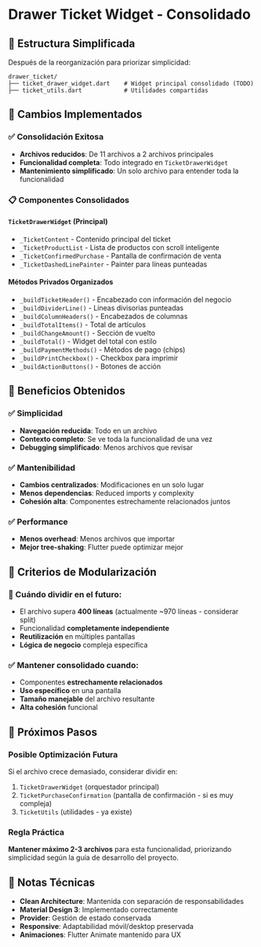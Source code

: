 # Drawer Ticket Widget - Consolidado

## 📁 Estructura Simplificada

Después de la reorganización para priorizar simplicidad:

```
drawer_ticket/
├── ticket_drawer_widget.dart    # Widget principal consolidado (TODO)
├── ticket_utils.dart            # Utilidades compartidas 
```

## 🎯 Cambios Implementados

### ✅ Consolidación Exitosa
- **Archivos reducidos**: De 11 archivos a 2 archivos principales
- **Funcionalidad completa**: Todo integrado en `TicketDrawerWidget`
- **Mantenimiento simplificado**: Un solo archivo para entender toda la funcionalidad

### 📋 Componentes Consolidados

#### `TicketDrawerWidget` (Principal)
- `_TicketContent` - Contenido principal del ticket
- `_TicketProductList` - Lista de productos con scroll inteligente
- `_TicketConfirmedPurchase` - Pantalla de confirmación de venta
- `_TicketDashedLinePainter` - Painter para líneas punteadas

#### Métodos Privados Organizados
- `_buildTicketHeader()` - Encabezado con información del negocio
- `_buildDividerLine()` - Líneas divisorias punteadas
- `_buildColumnHeaders()` - Encabezados de columnas
- `_buildTotalItems()` - Total de artículos
- `_buildChangeAmount()` - Sección de vuelto
- `_buildTotal()` - Widget del total con estilo
- `_buildPaymentMethods()` - Métodos de pago (chips)
- `_buildPrintCheckbox()` - Checkbox para imprimir
- `_buildActionButtons()` - Botones de acción

## 🚀 Beneficios Obtenidos

### ✅ Simplicidad
- **Navegación reducida**: Todo en un archivo
- **Contexto completo**: Se ve toda la funcionalidad de una vez
- **Debugging simplificado**: Menos archivos que revisar

### ✅ Mantenibilidad
- **Cambios centralizados**: Modificaciones en un solo lugar
- **Menos dependencias**: Reduced imports y complexity
- **Cohesión alta**: Componentes estrechamente relacionados juntos

### ✅ Performance
- **Menos overhead**: Menos archivos que importar
- **Mejor tree-shaking**: Flutter puede optimizar mejor

## 📐 Criterios de Modularización

### 🔄 Cuándo dividir en el futuro:
- El archivo supera **400 líneas** (actualmente ~970 líneas - considerar split)
- Funcionalidad **completamente independiente**
- **Reutilización** en múltiples pantallas
- **Lógica de negocio** compleja específica

### ✅ Mantener consolidado cuando:
- Componentes **estrechamente relacionados**
- **Uso específico** en una pantalla
- **Tamaño manejable** del archivo resultante
- **Alta cohesión** funcional

## 🔧 Próximos Pasos

### Posible Optimización Futura
Si el archivo crece demasiado, considerar dividir en:
1. `TicketDrawerWidget` (orquestador principal)
2. `TicketPurchaseConfirmation` (pantalla de confirmación - si es muy compleja)
3. `TicketUtils` (utilidades - ya existe)

### Regla Práctica
**Mantener máximo 2-3 archivos** para esta funcionalidad, priorizando simplicidad según la guía de desarrollo del proyecto.

## 📝 Notas Técnicas

- **Clean Architecture**: Mantenida con separación de responsabilidades
- **Material Design 3**: Implementado correctamente
- **Provider**: Gestión de estado conservada
- **Responsive**: Adaptabilidad móvil/desktop preservada
- **Animaciones**: Flutter Animate mantenido para UX
